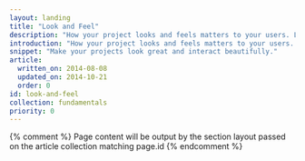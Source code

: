 ```yaml
---
layout: landing
title: "Look and Feel"
description: "How your project looks and feels matters to your users. Learn how to choose the right animations, colors, and typefaces to match your site or app's branding and personality."
introduction: "How your project looks and feels matters to your users. Learn how to choose the right animations, colors, and typefaces to match your site or app's branding and personality."
snippet: "Make your projects look great and interact beautifully."
article:
  written_on: 2014-08-08
  updated_on: 2014-10-21
  order: 0
id: look-and-feel
collection: fundamentals
priority: 0
---
```


{% comment %}
Page content will be output by the section layout passed on the article collection matching page.id
{% endcomment %}

